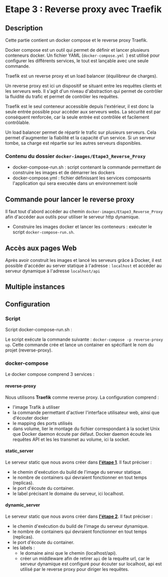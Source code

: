 # Etape 3 : Reverse proxy avec Traefik

## Description

Cette partie contient un docker compose et le reverse proxy Traefik.

Docker compose est un outil qui permet de définir et lancer plusieurs conteneurs docker. 
Un fichier YAML (```docker-compose.yml ```) est utilisé pour configurer les différents services, le tout est lançable avec
une seule commande.

Traefik est un reverse proxy et un load balancer (équilibreur de charges).

Un reverse proxy est ici un dispositif se situant entre les requêtes clients et les serveurs web. Il s'agit d'un niveau
d'abstraction qui permet de contrôler la fluidité du trafic et permet de contrôler les requêtes. 

Traefik est le seul conteneur accessible depuis l'extérieur, il est donc la seule entrée possible pour accéder aux
serveurs webs. La sécurité est par conséquent renforcée, car la seule entrée est contrôlée et facilement contrôlable.

Un load balancer permet de répartir le trafic sur plusieurs serveurs. Cela permet d'augmenter la fiabilité et la capacité
d'un service. Si un serveur tombe, sa charge est répartie sur les autres serveurs disponibles.

### Contenu du dossier ```docker-images/Etape3_Reverse_Proxy```

- docker-compose-run.sh : script contenant la commande permettant de construire les images et de démarrer les dockers
- docker-compose.yml : fichier définissant les services composants l'application qui sera executée dans un environnement isolé

## Commande pour lancer le reverse proxy

Il faut tout d'abord accéder au chemin ```docker-images/Etape3_Reverse_Proxy``` afin
d'accéder aux outils pour utiliser le serveur http dynamique.

- Construire les images docker et lancer les conteneurs : exécuter le script ```docker-compose-run.sh```.

## Accès aux pages Web

Après avoir construit les images et lancé les serveurs grâce à Docker, il est possible d'accéder au server statique à l'adresse :
```localhost``` et accéder au serveur dynamique à l'adresse ```localhost/api```

## Multiple instances

## Configuration

### Script

Script docker-compose-run.sh :

Le script exécute la commande suivante : ```docker-compose -p reverse-proxy up```.
Cette commande crée et lance un container en spécifiant le nom du projet 
(reverse-proxy).


### docker-compose

Le docker compose comprend 3 services :

#### reverse-proxy
Nous utilisons **Traefik** comme reverse proxy. La configuration comprend :
- l'image Trafik à utiliser 
- la commande permettant d'activer l'interface utilisateur web, ainsi que 
  d'écouter docker
- le mapping des ports utilisés
- dans volume, lier le montage du fichier correspondant à la socket Unix que 
  Docker daemon écoute par défaut. Docker daemon écoute les requêtes API et les 
  les transmet au volume, ici la socket.

#### static_server
Le serveur static que nous avons créer dans [**l'étape 1**](readmeEtape1.md).
Il faut préciser :
- le chemin d'exécution du build de l'image du serveur statique.
- le nombre de containers qui devraient fonctionner en tout temps (replicas).
- le port d'écoute du container.
- le label précisant le domaine du serveur, ici localhost.

#### dynamic_server
Le serveur static que nous avons créer dans [**l'étape 2**](readmeEtape2.md).
Il faut préciser :
- le chemin d'exécution du build de l'image du serveur dynamique.
- le nombre de containers qui devraient fonctionner en tout temps (replicas).
- le port d'écoute du container.
- les labels :
  - le domaine ainsi que le chemin (localhost/api).
  - créer un middleware afin de retirer ```api``` de la requête url, car le 
    serveur dynamique est configuré pour écouter sur localhost, api est utilisé 
    par le reverse proxy pour diriger les requêtes.

